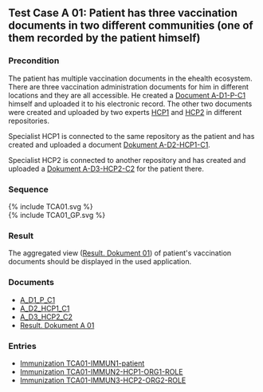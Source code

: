 ## Test Case A 01: Patient has three vaccination documents in two different communities (one of them recorded by the patient himself)

### Precondition
The patient has multiple vaccination documents in the ehealth ecosystem. There are three vaccination administration documents for him in different locations and they are all accessible.
He created a [Document A-D1-P-C1](Bundle-A-D1-P-C1.html) himself and uploaded it to his electronic record.
The other two documents were created and uploaded by two experts [HCP1](Practitioner-TC-HCP1-C1.html) and [HCP2](Practitioner-TC-HCP2-C2.html) in different repositories.

Specialist HCP1 is connected to the same repository as the patient and has created and uploaded a document [Dokument A-D2-HCP1-C1](Bundle-A-D2-HCP1-C1.html).

Specialist HCP2 is connected to another repository and has created and uploaded a [Dokument A-D3-HCP2-C2](Bundle-A-D3-HCP2-C2.html) for the patient there.


### Sequence
<div>{% include TCA01.svg %}</div>

<div>{% include TCA01_GP.svg %}</div>

### Result
The aggregated view ([Result. Dokument 01](Bundle-RDA02.html)) of patient's vaccination documents should be displayed in the used application.


### Documents
* [A_D1_P_C1](Bundle-A-D1-P-C1.html)
* [A_D2_HCP1_C1](Bundle-A-D2-HCP1-C1.html)
* [A_D3_HCP2_C2](Bundle-A-D3-HCP2-C2.html)
* [Result. Dokument A 01](Bundle-RDA01.html)

### Entries
* [Immunization TCA01-IMMUN1-patient](Immunization-TCA01-IMMUN1-patient.html)
* [Immunization TCA01-IMMUN2-HCP1-ORG1-ROLE](Immunization-TCA01-IMMUN2-HCP1-ORG1-ROLE.html)
* [Immunization TCA01-IMMUN3-HCP2-ORG2-ROLE](Immunization-TCA01-IMMUN3-HCP2-ORG2-ROLE.html)
